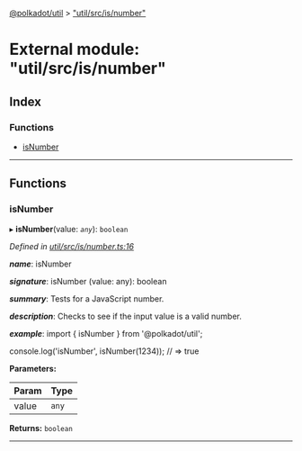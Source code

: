[@polkadot/util](../README.md) > ["util/src/is/number"](../modules/_util_src_is_number_.md)

# External module: "util/src/is/number"

## Index

### Functions

* [isNumber](_util_src_is_number_.md#isnumber)

---

## Functions

<a id="isnumber"></a>

###  isNumber

▸ **isNumber**(value: *`any`*): `boolean`

*Defined in [util/src/is/number.ts:16](https://github.com/polkadot-js/util/blob/7550b44/packages/util/src/is/number.ts#L16)*

*__name__*: isNumber

*__signature__*: isNumber (value: any): boolean

*__summary__*: Tests for a JavaScript number.

*__description__*: Checks to see if the input value is a valid number.

*__example__*: import { isNumber } from '@polkadot/util';

console.log('isNumber', isNumber(1234)); // => true

**Parameters:**

| Param | Type |
| ------ | ------ |
| value | `any` |

**Returns:** `boolean`

___

